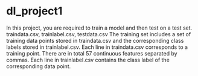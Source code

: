 # dl_project1
In this project, you are required to train a model and then test on a test set.
traindata.csv, trainlabel.csv, testdata.csv
The training set includes a set of training data points stored in traindata.csv and the corresponding class labels stored in trainlabel.csv.
Each line in traindata.csv corresponds to a training point. There are in total 57 continuous features separated by commas.
Each line in trainlabel.csv contains the class label of the corresponding data point.
